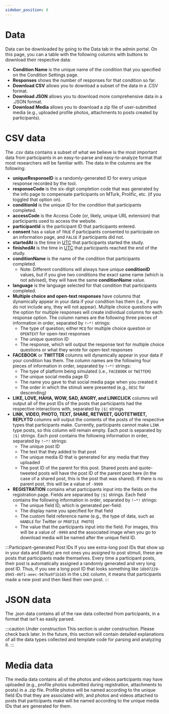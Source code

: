 ```yaml
---
sidebar_position: 8
---
```


# Data

Data can be downloaded by going to the Data tab in the admin portal. On this page, you can a table with the following columns with buttons to download their respective data:

* **Condition Name** is the unique name of the condition that you specified on the Condition Settings page.
* **Responses** shows the number of responses for that condition so far.
* **Download CSV** allows you to download a subset of the data in a .CSV format.
* **Download JSON** allows you to download more comprehensive data in a .JSON format.
* **Download Media** allows you to download a zip file of user-submitted media (e.g., uploaded profile photos, attachments to posts created by participants).

# CSV data

The .csv data contains a subset of what we believe is the most important data from participants in an easy-to-parse and easy-to-analyze format that most researchers will be familiar with. The data in the columns are the following:

* **uniqueResponseID** is a randomly-generated ID for every unique response recorded by the tool.
* **responseCode** is the six-digit completion code that was generated by the info page to compensate participants on MTurk, Prolific, etc. (if you toggled that option on).
* **conditionId** is the unique ID for the condition that participants completed.
* **accessCode** is the Access Code (or, likely, unique URL extension) that participants used to access the website. 
* **participantId** is the participant ID that participants entered. 
* **consent** has a value of `TRUE` if participants consented to participate on an information page, and `FALSE` if participants did not.
* **startedAt** is the time in [UTC](https://www.timeanddate.com/worldclock/timezone/utc) that participants started the study.
* **finishedAt** is the time in [UTC](https://www.timeanddate.com/worldclock/timezone/utc) that participants reached the end of the study.
* **conditionName** is the name of the condition that participants completed.
    * Note: Different conditions will always have unique **conditionID** values, but if you give two conditions the exact same name (which is not advised), they will have the same **conditionName** value. 
* **language** is the language selected for that condition that participants completed. 
* **Multiple choice and open-text responses** have columns that dynamically appear in your data if your condition has them (i.e., if you do not include any, they will not appear). Multiple choice questions with the option for multiple responses will create individual columns for each response option. The column names are the following three pieces of information in order, separated by `!~*!` strings:
    * The type of question; either `MCQ` for multiple choice question or `OPENTEXT` for open-text responses
    * The unique question ID
    * The response, which will output the response text for multiple choice questions or what they wrote for open-text responses
* **FACEBOOK** or **TWITTER** columns will dynamically appear in your data if your condition has them. The column names are the following four pieces of information in order, separated by `!~*!` strings:
    * The type of platform being simulated (i.e., `FACEBOOK` or `TWITTER`)
    * The unique social media page ID
    * The name you gave to that social media page when you created it
    * The order in which the stimuli were presented (e.g., `DESC` for descending)
* **LIKE, LOVE, HAHA, WOW, SAD, ANGRY, and LINKCLICK** columns will output all of the post IDs of the posts that participants had the respective interactions with, separated by `|$|` strings
* **LINK, VIDEO, PHOTO, TEXT, SHARE, RETWEET, QUOTETWEET, REPLYTO** columns will output the contents of the posts of the respective types that participants make. Currently, participants cannot make `LINK` type posts, so this column will remain empty. Each post is separated by `|$|` strings. Each post contains the following information in order, separated by `!~*!` strings:
    * The unique post ID
    * The text that they added to that post
    * The unique media ID that is generated for any media that they uploaded
    * The post ID of the parent for this post. Shared posts and quote-tweeted posts will have the post ID of the parent post here (in the case of a shared post, this is the post that was shared). If there is no parent post, this will be a value of `-9999`
* **REGISTRATION** contains what participants input into the fields on the registration page. Fields are separated by `|$|` strings. Each field contains the following information in order, separated by `!~*!` strings:
    * The unique field ID, which is generated per-field.
    * The display name you specified for that field
    * The custom field reference name (e.g., the type of data, such as `HANDLE` for Twitter or `PROFILE PHOTO`)
    * The value that the participants input into the field. For images, this will be a value of `-9999` and the associated image when you go to download media will be named after the unique field ID.

:::Participant-generated Post IDs
If you see extra-long post IDs that show up in your data and (likely) are not ones you assigned to post stimuli, these are posts that participants made themselves. Every time a participant posts, their post is automatically assigned a randomly generated and very long post ID. Thus, if you see a long post ID that looks something like `18b97229-d945-46f1-aeec-947ba9f1b165` in the `LIKE` column, it means that participants made a new post and then liked their own post.
:::

# JSON data

The .json data contains all of the raw data collected from participants, in a format that isn't as easily parsed.

:::caution Under construction
This section is under construction. Please check back later. In the future, this section will contain detailed explanations of all the data types collected and template code for parsing and analyzing it.
:::

# Media data

The media data contains all of the photos and videos participants may have uploaded (e.g., profile photos submitted during registration, attachments to posts) in a .zip file. Profile photos will be named according to the unique field IDs that they are associated with, and photos and videos attached to posts that participants make will be named according to the unique media IDs that are generated for them.
